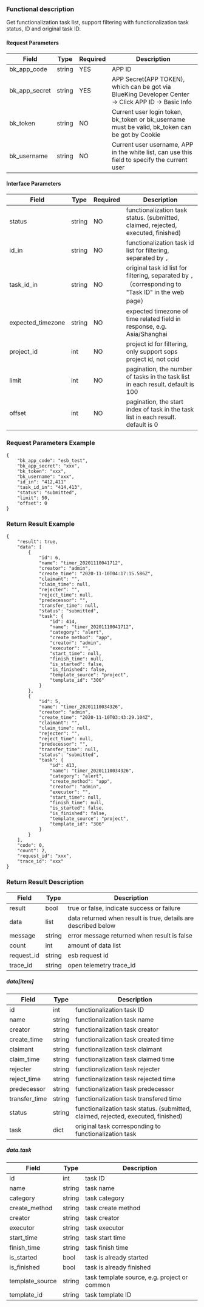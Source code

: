 ### Functional description

Get functionalization task list, support filtering with functionalization task status, ID and original task ID.

#### Request Parameters

| Field         | Type   | Required | Description                                                                                         |
|---------------|--------|----------|-----------------------------------------------------------------------------------------------------|
| bk_app_code   | string | YES      | APP ID                                                                                              |
| bk_app_secret | string | YES      | APP Secret(APP TOKEN), which can be got via BlueKing Developer Center -> Click APP ID -> Basic Info |
| bk_token      | string | NO       | Current user login token, bk_token or bk_username must be valid, bk_token can be got by Cookie      |
| bk_username   | string | NO       | Current user username, APP in the white list, can use this field to specify the current user        |

#### Interface Parameters

| Field             | Type   | Required | Description                                                                                       |
|-------------------|--------|----------|---------------------------------------------------------------------------------------------------|
| status            | string | NO       | functionalization task status. (submitted, claimed, rejected, executed, finished)                 |
| id_in             | string | NO       | functionalization task id list for filtering, separated by `,`                                    |
| task_id_in        | string | NO       | original task id list for filtering, separated by `,`（corresponding to "Task ID" in the web page） |
| expected_timezone | string | NO       | expected timezone of time related field in response, e.g. Asia/Shanghai                           |
| project_id        | int    | NO       | project id for filtering, only support sops project id, not ccid                                  |
| limit             | int    | NO       | pagination, the number of tasks in the task list in each result. default is 100                   |
| offset            | int    | NO       | pagination, the start index of task in the task list in each result. default is 0                 |

### Request Parameters Example

```
{
    "bk_app_code": "esb_test",
    "bk_app_secret": "xxx",
    "bk_token": "xxx",
    "bk_username": "xxx",
    "id_in": "412,411"
    "task_id_in": "414,413",
    "status": "submitted",
    "limit": 50,
    "offset": 0
}
```

### Return Result Example

```
{
    "result": true,
    "data": [
        {
            "id": 6,
            "name": "timer_20201110041712",
            "creator": "admin",
            "create_time": "2020-11-10T04:17:15.586Z",
            "claimant": "",
            "claim_time": null,
            "rejecter": "",
            "reject_time": null,
            "predecessor": "",
            "transfer_time": null,
            "status": "submitted",
            "task": {
                "id": 414,
                "name": "timer_20201110041712",
                "category": "alert",
                "create_method": "app",
                "creator": "admin",
                "executor": "",
                "start_time": null,
                "finish_time": null,
                "is_started": false,
                "is_finished": false,
                "template_source": "project",
                "template_id": "306"
            }
        },
        {
            "id": 5,
            "name": "timer_20201110034326",
            "creator": "admin",
            "create_time": "2020-11-10T03:43:29.104Z",
            "claimant": "",
            "claim_time": null,
            "rejecter": "",
            "reject_time": null,
            "predecessor": "",
            "transfer_time": null,
            "status": "submitted",
            "task": {
                "id": 413,
                "name": "timer_20201110034326",
                "category": "alert",
                "create_method": "app",
                "creator": "admin",
                "executor": "",
                "start_time": null,
                "finish_time": null,
                "is_started": false,
                "is_finished": false,
                "template_source": "project",
                "template_id": "306"
            }
        }
    ],
    "code": 0,
    "count": 2,
    "request_id": "xxx",
    "trace_id": "xxx"
}
```

### Return Result Description

| Field   | Type   | Description                                                  |
| ------- | ------ | ------------------------------------------------------------ |
| result  | bool   | true or false, indicate success or failure                   |
| data    | list   | data returned when result is true, details are described below |
| message | string | error message returned when result is false                  |
| count   | int    | amount of data list                                          |
|  request_id     |    string  | esb request id             |
|  trace_id     |    string  | open telemetry trace_id        |

##### data[item]

| Field          | Type   | Description                                                         |
| ------------- | ------ | ------------------------------------------------------------ |
| id            | int    | functionalization task ID                                    |
| name          | string | functionalization task name                                  |
| creator       | string | functionalization task creator                               |
| create_time   | string | functionalization task created time                          |
| claimant      | string | functionalization task claimant                              |
| claim_time    | string | functionalization task claimed time                          |
| rejecter      | string | functionalization task rejecter                              |
| reject_time   | string | functionalization task rejected time                         |
| predecessor   | string | functionalization task  predecessor                          |
| transfer_time | string | functionalization task transfered time                       |
| status        | string | functionalization task status. (submitted, claimed, rejected, executed, finished) |
| task          | dict   | original task corresponding to functionalization task        |

##### data.task

| Field           | Type   | Description                                  |
| --------------- | ------ | -------------------------------------------- |
| id              | int    | task ID                                      |
| name            | string | task name                                    |
| category        | string | task category                                |
| create_method   | string | task create method                           |
| creator         | string | task creator                                 |
| executor        | string | task executor                                |
| start_time      | string | task start time                              |
| finish_time     | string | task finish time                             |
| is_started      | bool   | task is already started                      |
| is_finished     | bool   | task is already finished                     |
| template_source | string | task template source, e.g. project or common |
| template_id     | string | task template ID                             |

